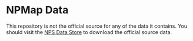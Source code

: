 # NPMap Data

This repository is not the official source for any of the data it contains. You should visit the [NPS Data Store](https://irma.nps.gov/App/Reference/Welcome) to download the official source data.